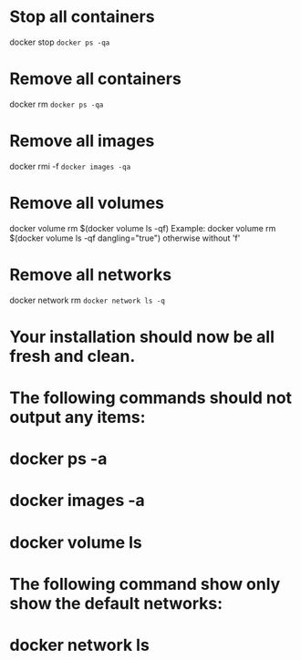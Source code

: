 # Stop all containers
docker stop `docker ps -qa`

# Remove all containers
docker rm `docker ps -qa`

# Remove all images
docker rmi -f `docker images -qa `

# Remove all volumes
docker volume rm $(docker volume ls -qf)
Example:
docker volume rm $(docker volume ls -qf dangling="true")
otherwise without 'f'

# Remove all networks
docker network rm `docker network ls -q`

# Your installation should now be all fresh and clean.

# The following commands should not output any items:
# docker ps -a
# docker images -a 
# docker volume ls

# The following command show only show the default networks:
# docker network ls